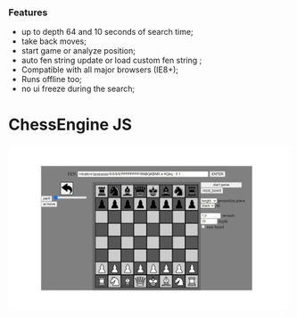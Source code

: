 ### Features

- up to depth 64 and 10 seconds of search time;
- take back moves;
- start game or analyze position;
- auto fen string update or load custom fen string ;
- Compatible with all major browsers (IE8+);
- Runs offline too;
- no ui freeze during the search;

# ChessEngine JS

![](chessImage.JPG)




